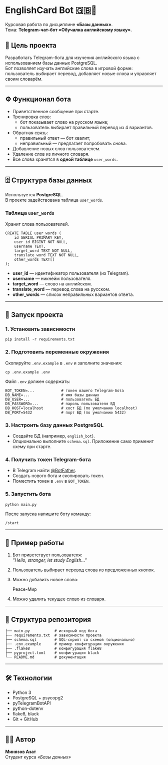 # EnglishCard Bot 🇬🇧🤖

Курсовая работа по дисциплине **«Базы данных»**.  
Тема: **Telegram-чат-бот «Обучалка английскому языку»**.

## 📌 Цель проекта
Разработать Telegram-бота для изучения английского языка с использованием базы данных PostgreSQL.  
Бот позволяет изучать английские слова в игровой форме: пользователь выбирает перевод, добавляет новые слова и управляет своим словарём.

---

## ⚙️ Функционал бота
- Приветственное сообщение при старте.
- Тренировка слов:
  - бот показывает слово на русском языке;
  - пользователь выбирает правильный перевод из 4 вариантов.
- Обратная связь:
  - правильный ответ — бот хвалит;
  - неправильный — предлагает попробовать снова.
- Добавление новых слов пользователем.
- Удаление слов из личного словаря.
- Все слова хранятся в **одной таблице** `user_words`.

---

## 🗄️ Структура базы данных
Используется **PostgreSQL**.  
В проекте задействована таблица `user_words`.

### Таблица `user_words`
Хранит слова пользователей.

    CREATE TABLE user_words (
        id SERIAL PRIMARY KEY,
        user_id BIGINT NOT NULL,
        username TEXT,
        target_word TEXT NOT NULL,
        translate_word TEXT NOT NULL,
        other_words TEXT[]
    );

- **user_id** — идентификатор пользователя (из Telegram).  
- **username** — никнейм пользователя.  
- **target_word** — слово на английском.  
- **translate_word** — перевод слова на русском.  
- **other_words** — список неправильных вариантов ответа.

---

## 🚀 Запуск проекта

### 1. Установить зависимости
    pip install -r requirements.txt

### 2. Подготовить переменные окружения
Скопируйте `.env.example` в `.env` и заполните значения:

    cp .env.example .env

Файл `.env` должен содержать:

    BOT_TOKEN=...            # токен вашего Telegram-бота
    DB_NAME=...              # имя базы данных
    DB_USER=...              # пользователь БД
    DB_PASSWORD=...          # пароль пользователя БД
    DB_HOST=localhost        # хост БД (по умолчанию localhost)
    DB_PORT=5432             # порт БД (по умолчанию 5432)

### 3. Настроить базу данных PostgreSQL
- Создайте БД (например, `english_bot`).
- Опционально выполните `schema.sql`. Приложение само применит схему при старте.

### 4. Получить токен Telegram-бота
- В Telegram найти [@BotFather](https://t.me/BotFather).
- Создать нового бота и скопировать токен.
- Поместить токен в `.env` в `BOT_TOKEN`.

### 5. Запустить бота
    python main.py

После запуска напишите боту команду:

    /start

---

## 📖 Пример работы

1. Бот приветствует пользователя:  
   *"Hello, stranger, let study English..."*  

2. Пользователь выбирает перевод слова из предложенных кнопок.

3. Можно добавить новое слово:  

    Peace-Мир

4. Можно удалить текущее слово из словаря.

---

## 📂 Структура репозитория
    ├── main.py           # исходный код бота
    ├── requirements.txt  # зависимости проекта
    ├── schema.sql        # SQL-скрипт со схемой (опционально)
    ├── .env.example      # пример конфигурации окружения
    ├── .flake8           # конфигурация flake8
    ├── pyproject.toml    # конфигурация black
    └── README.md         # документация

---

## 🛠️ Технологии
- Python 3
- PostgreSQL + psycopg2
- pyTelegramBotAPI
- python-dotenv
- flake8, black
- Git + GitHub

---

## 👨‍🎓 Автор
**Минязов Азат**  
Студент курса *«Базы данных»*  